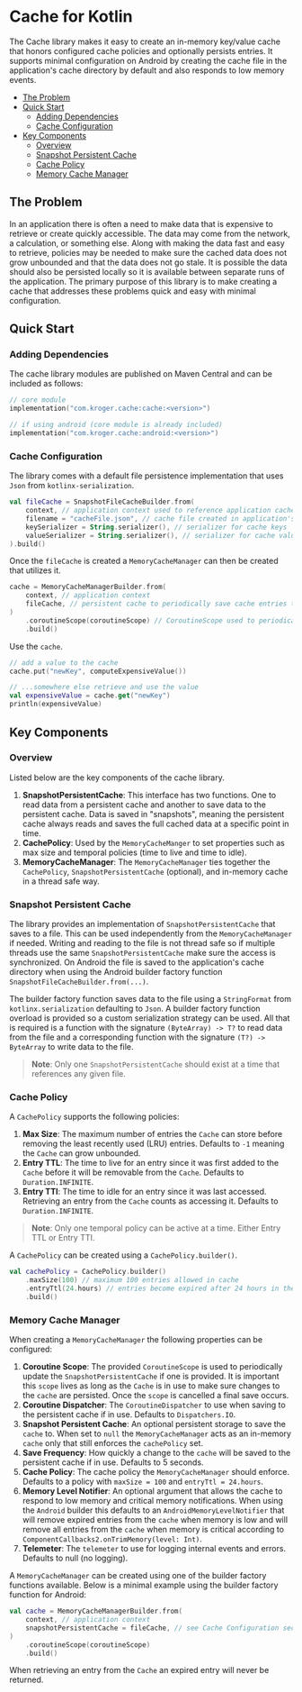 # Cache for Kotlin

The Cache library makes it easy to create an in-memory key/value cache that honors configured cache policies and optionally persists entries.
It supports minimal configuration on Android by creating the cache file in the application's cache directory by default and also responds to low memory events.

- [The Problem](#the-problem)
- [Quick Start](#quick-start)
  - [Adding Dependencies](#adding-dependencies)
  - [Cache Configuration](#cache-configuration)
- [Key Components](#key-components)
  - [Overview](#overview)
  - [Snapshot Persistent Cache](#snapshot-persistent-cache)
  - [Cache Policy](#cache-policy)
  - [Memory Cache Manager](#memory-cache-manager)

## The Problem
In an application there is often a need to make data that is expensive to retrieve or create quickly accessible. The data may come from the network, a calculation, or something else. Along with making the data fast and easy to retrieve, policies may be needed to make sure the cached data does not grow unbounded and that the data does not go stale. It is possible the data should also be persisted locally so it is available between separate runs of the application. The primary purpose of this library is to make creating a cache that addresses these problems quick and easy with minimal configuration.

## Quick Start

### Adding Dependencies
The cache library modules are published on Maven Central and can be included as follows:
```kotlin
// core module
implementation("com.kroger.cache:cache:<version>")

// if using android (core module is already included)
implementation("com.kroger.cache:android:<version>")
```

### Cache Configuration
The library comes with a default file persistence implementation that uses `Json` from `kotlinx-serialization`.

```kotlin
val fileCache = SnapshotFileCacheBuilder.from(
    context, // application context used to reference application cache directory on Android
    filename = "cacheFile.json", // cache file created in application's cache directory
    keySerializer = String.serializer(), // serializer for cache keys
    valueSerializer = String.serializer(), // serializer for cache values
).build()
```

Once the `fileCache` is created a `MemoryCacheManager` can then be created that utilizes it.
```kotlin
cache = MemoryCacheManagerBuilder.from(
    context, // application context
    fileCache, // persistent cache to periodically save cache entries to
)
    .coroutineScope(coroutineScope) // CoroutineScope used to periodically save the cache
    .build()
```

Use the `cache`.

```kotlin
// add a value to the cache
cache.put("newKey", computeExpensiveValue())

// ...somewhere else retrieve and use the value
val expensiveValue = cache.get("newKey")
println(expensiveValue)
```

## Key Components

### Overview
Listed below are the key components of the cache library.

1. **SnapshotPersistentCache**: This interface has two functions. One to read data from a persistent cache and another to save data to the persistent cache. Data is saved in "snapshots", meaning the persistent cache always reads and saves the full cached data at a specific point in time.
2. **CachePolicy**: Used by the `MemoryCacheManger` to set properties such as max size and temporal policies (time to live and time to idle).
3. **MemoryCacheManager**: The `MemoryCacheManager` ties together the `CachePolicy`, `SnapshotPersistentCache` (optional), and in-memory cache in a thread safe way.

### Snapshot Persistent Cache
The library provides an implementation of `SnapshotPersistentCache` that saves to a file. This can be used independently from the `MemoryCacheManager` if needed. Writing and reading to the file is not thread safe so if multiple threads use the same `SnapshotPersistentCache` make sure the access is synchronized. On Android the file is saved to the application's cache directory when using the Android builder factory function `SnapshotFileCacheBuilder.from(...)`.

The builder factory function saves data to the file using a `StringFormat` from `kotlinx.serialization` defaulting to `Json`. A builder factory function overload is provided so a custom serialization strategy can be used. All that is required is a function with the signature `(ByteArray) -> T?` to read data from the file and a corresponding function with the signature `(T?) -> ByteArray` to write data to the file.

> **Note**: Only one `SnapshotPersistentCache` should exist at a time that references any given file.

### Cache Policy
A `CachePolicy` supports the following policies:
1. **Max Size**: The maximum number of entries the `Cache` can store before removing the least recently used (LRU) entries. Defaults to `-1` meaning the `Cache` can grow unbounded.
2. **Entry TTL**: The time to live for an entry since it was first added to the `Cache` before it will be removable from the `Cache`. Defaults to `Duration.INFINITE`.
3. **Entry TTI**: The time to idle for an entry since it was last accessed. Retrieving an entry from the `Cache` counts as accessing it.  Defaults to `Duration.INFINITE`.
> **Note**: Only one temporal policy can be active at a time. Either Entry TTL or Entry TTI.

A `CachePolicy` can be created using a `CachePolicy.builder()`.
```kotlin
val cachePolicy = CachePolicy.builder()
    .maxSize(100) // maximum 100 entries allowed in cache
    .entryTtl(24.hours) // entries become expired after 24 hours in the cache
    .build()
```

### Memory Cache Manager
When creating a `MemoryCacheManager` the following properties can be configured:

1. **Coroutine Scope**: The provided `CoroutineScope` is used to periodically update the `SnapshotPersistentCache` if one is provided. It is important this `scope` lives as long as the `Cache` is in use to make sure changes to the `cache` are persisted. Once the `scope` is cancelled a final save occurs.
2. **Coroutine Dispatcher**: The `CoroutineDispatcher` to use when saving to the persistent cache if in use. Defaults to `Dispatchers.IO`.
3. **Snapshot Persistent Cache**: An optional persistent storage to save the `cache` to. When set to `null` the `MemoryCacheManager` acts as an in-memory `cache` only that still enforces the `cachePolicy` set.
4. **Save Frequency**: How quickly a change to the `cache` will be saved to the persistent cache if in use. Defaults to 5 seconds.
5. **Cache Policy**: The cache policy the `MemoryCacheManager` should enforce. Defaults to a policy with `maxSize = 100` and `entryTtl = 24.hours`.
6. **Memory Level Notifier**: An optional argument that allows the cache to respond to low memory and critical memory notifications. When using the `Android` builder this defaults to an `AndroidMemoryLevelNotifier` that will remove expired entries from the `cache` when memory is low and will remove all entries from the `cache` when memory is critical according to `ComponentCallbacks2.onTrimMemory(level: Int)`.
7. **Telemeter**: The `telemeter` to use for logging internal events and errors. Defaults to null (no logging).

A `MemoryCacheManager` can be created using one of the builder factory functions available. Below is a minimal example using the builder factory function for Android:

```kotlin
val cache = MemoryCacheManagerBuilder.from(
    context, // application context
    snapshotPersistentCache = fileCache, // see Cache Configuration section for an example
)
    .coroutineScope(coroutineScope)
    .build()
```

When retrieving an entry from the `Cache` an expired entry will never be returned.
